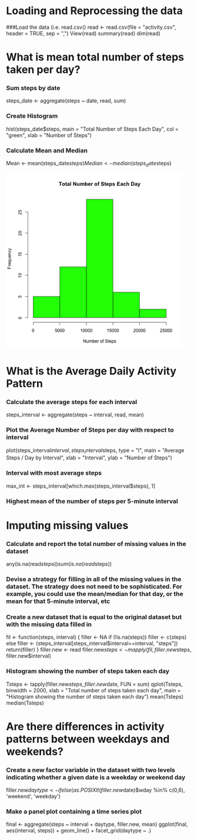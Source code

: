 
# Loading and Reprocessing the data

###Load the data (i.e. read.csv()
read <- read.csv(file = "activity.csv", header = TRUE, sep = ",")
View(read)
summary(read)
dim(read)



# What is mean total number of steps taken per day?

### Sum steps by date
steps_date <- aggregate(steps ~ date, read, sum)
### Create Histogram
hist(steps_date$steps, main = "Total Number of Steps Each Day", col = "green", xlab = "Number of Steps")
### Calculate Mean and Median
Mean <- mean(steps_date$steps)
Median <- median(steps_date$steps)

![alt tag](https://github.com/nithinv89/RepData_PeerAssessment1/blob/master/Diagrams/Plot%201.png)


# What is the Average Daily Activity Pattern

### Calculate the average steps for each interval
steps_interval <- aggregate(steps ~ interval, read, mean)
### Plot the Average Number of Steps per day with respect to interval
plot(steps_interval$interval, steps_interval$steps, type = "l", main = "Average Steps / Day by Interval", xlab = "Interval", ylab = "Number of Steps")
### Interval with most average steps
max_int <- steps_interval[which.max(steps_interval$steps), 1]
### Highest mean of the number of steps per 5-minute interval



# Imputing missing values

### Calculate and report the total number of missing values in the dataset 
any(is.na(read$steps))
sum(is.na(read$steps))

### Devise a strategy for filling in all of the missing values in the dataset. The strategy does not need to be sophisticated. For example, you could use the mean/median for that day, or the mean for that 5-minute interval, etc
### Create a new dataset that is equal to the original dataset but with the missing data filled in
fil <- function(steps, interval) {
  filler <- NA
  if (!is.na(steps))
    filler <- c(steps)
  else
    filler <- (steps_interval[steps_interval$interval==interval, "steps"])
  return(filler)
}
filler.new <- read
filler.new$steps <- mapply(fil, filler.new$steps, filler.new$interval)

### Histogram showing the number of steps taken each day
Tsteps <- tapply(filler.new$steps, filler.new$date, FUN = sum)
qplot(Tsteps, binwidth = 2000, xlab = "Total number of steps taken each day", main = "Histogram showing the number of steps taken each day")
mean(Tsteps)
median(Tsteps)


# Are there differences in activity patterns between weekdays and weekends?

### Create a new factor variable in the dataset with two levels indicating whether a given date is a weekday or weekend day
filler.new$daytype <- ifelse(as.POSIXlt(filler.new$date)$wday %in% c(0,6), 'weekend', 'weekday')
### Make a panel plot containing a time series plot
final <- aggregate(steps ~ interval + daytype, filler.new, mean)
ggplot(final, aes(interval, steps)) + geom_line() + facet_grid(daytype ~ .)
